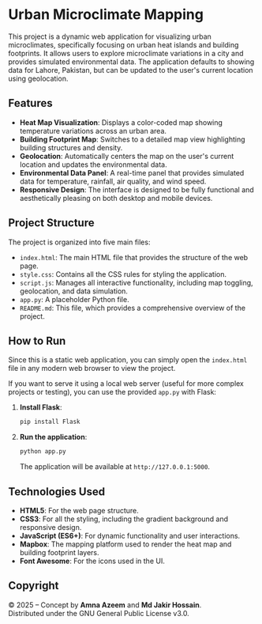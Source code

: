 # Urban Microclimate Mapping

This project is a dynamic web application for visualizing urban microclimates, specifically focusing on urban heat islands and building footprints. It allows users to explore microclimate variations in a city and provides simulated environmental data. The application defaults to showing data for Lahore, Pakistan, but can be updated to the user's current location using geolocation.

## Features

- **Heat Map Visualization**: Displays a color-coded map showing temperature variations across an urban area.
- **Building Footprint Map**: Switches to a detailed map view highlighting building structures and density.
- **Geolocation**: Automatically centers the map on the user's current location and updates the environmental data.
- **Environmental Data Panel**: A real-time panel that provides simulated data for temperature, rainfall, air quality, and wind speed.
- **Responsive Design**: The interface is designed to be fully functional and aesthetically pleasing on both desktop and mobile devices.

## Project Structure

The project is organized into five main files:
- `index.html`: The main HTML file that provides the structure of the web page.
- `style.css`: Contains all the CSS rules for styling the application.
- `script.js`: Manages all interactive functionality, including map toggling, geolocation, and data simulation.
- `app.py`: A placeholder Python file. 
- `README.md`: This file, which provides a comprehensive overview of the project.

## How to Run

Since this is a static web application, you can simply open the `index.html` file in any modern web browser to view the project.

If you want to serve it using a local web server (useful for more complex projects or testing), you can use the provided `app.py` with Flask:

1.  **Install Flask**:
    ```bash
    pip install Flask
    ```
2.  **Run the application**:
    ```bash
    python app.py
    ```
    The application will be available at `http://127.0.0.1:5000`.

## Technologies Used

-   **HTML5**: For the web page structure.
-   **CSS3**: For all the styling, including the gradient background and responsive design.
-   **JavaScript (ES6+)**: For dynamic functionality and user interactions.
-   **Mapbox**: The mapping platform used to render the heat map and building footprint layers.
-   **Font Awesome**: For the icons used in the UI.

## Copyright
© 2025 – Concept by **Amna Azeem** and **Md Jakir Hossain**.  
Distributed under the GNU General Public License v3.0.
